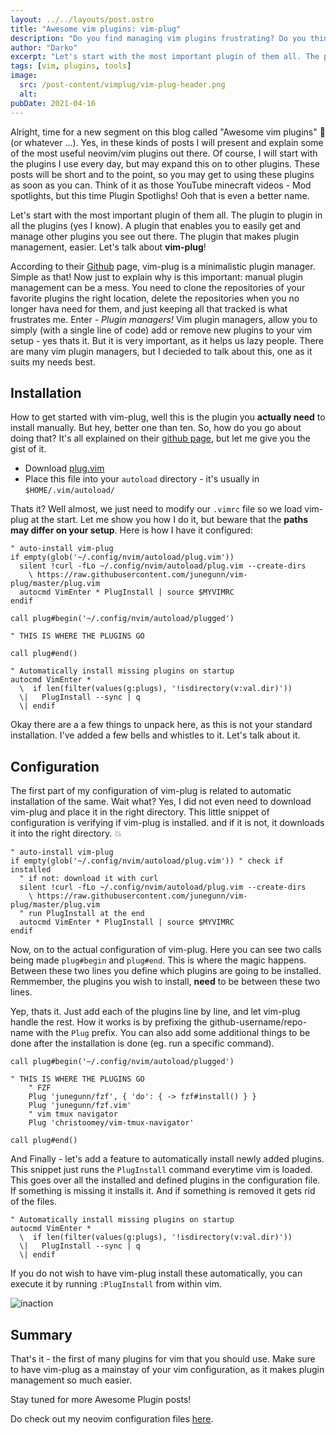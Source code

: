 ```yaml
---
layout: ../../layouts/post.astro
title: "Awesome vim plugins: vim-plug"
description: "Do you find managing vim plugins frustrating? Do you think there needs to be a better way for that? Well then, let's talk about vim-plug. The plugin manager that plugs in plugins!"
author: "Darko"
excerpt: "Let's start with the most important plugin of them all. The plugin to plugin in all the plugins (yes I know). A plugin that enables you to easily get and manage other plugins you see out there. The plugin that makes plugin management, easier. Let's talk about **vim-plug**!"
tags: [vim, plugins, tools]
image:
  src: /post-content/vimplug/vim-plug-header.png
  alt:
pubDate: 2021-04-16
---
```


Alright, time for a new segment on this blog called "Awesome vim plugins"
🎉 (or whatever ...). Yes, in these kinds of posts I will present and
explain some of the most useful neovim/vim plugins out there. Of course, I will
start with the plugins I use every day, but may expand this on to other plugins.
These posts will be short and to the point, so you may get to using these
plugins as soon as you can.  Think of it as those YouTube minecraft videos - Mod
spotlights, but this time Plugin Spotlighs! Ooh that is even a better name.

Let's start with the most important plugin of them all. The plugin to plugin in
all the plugins (yes I know). A plugin that enables you to easily get and manage
other plugins you see out there. The plugin that makes plugin management,
easier. Let's talk about **vim-plug**!

According to their [Github](https://github.com/junegunn/vim-plug) page, vim-plug
is a minimalistic plugin manager.  Simple as that! Now just to explain why is
this important: manual plugin management can be a mess. You need to clone the
repositories of your favorite plugins the right location, delete the
repositories when you no longer hava need for them, and just keeping all that
tracked is what frustrates me. Enter - *Plugin managers!* Vim plugin managers,
allow you to simply (with a single line of code) add or remove new plugins to
your vim setup - yes thats it. But it is very important, as it helps us lazy
people. There are many vim plugin managers, but I decieded to talk about this,
one as it suits my needs best.

## Installation

How to get started with vim-plug, well this is the plugin you **actually need**
to install manually. But hey, better one than ten. So, how do you go about doing
that? It's all explained on their [github
page](https://github.com/junegunn/vim-plug), but let me give you the gist of it.

- Download
  [plug.vim](https://raw.githubusercontent.com/junegunn/vim-plug/master/plug.vim)
- Place this file into your `autoload` directory - it's usually in
  `$HOME/.vim/autoload/`

Thats it? Well almost, we just need to modify our `.vimrc` file so we
load vim-plug at the start. Let me show you how I do it, but beware that the
**paths may differ on your setup**. Here is how I have it configured:

```vim showLineNumbers
" auto-install vim-plug
if empty(glob('~/.config/nvim/autoload/plug.vim'))
  silent !curl -fLo ~/.config/nvim/autoload/plug.vim --create-dirs
    \ https://raw.githubusercontent.com/junegunn/vim-plug/master/plug.vim
  autocmd VimEnter * PlugInstall | source $MYVIMRC
endif

call plug#begin('~/.config/nvim/autoload/plugged')

" THIS IS WHERE THE PLUGINS GO

call plug#end()

" Automatically install missing plugins on startup
autocmd VimEnter *
  \  if len(filter(values(g:plugs), '!isdirectory(v:val.dir)'))
  \|   PlugInstall --sync | q
  \| endif
```

Okay there are a a few things to unpack here, as this is not your standard
installation. I've added a few bells and whistles to it. Let's talk about it.

## Configuration

The first part of my configuration of vim-plug is related to automatic
installation of the same. Wait what? Yes, I did not even need to download
vim-plug and place it in the right directory. This little snippet of
configuration is verifying if vim-plug is installed. and if it is not, it
downloads it into the right directory. 💥 

```vim showLineNumbers
" auto-install vim-plug
if empty(glob('~/.config/nvim/autoload/plug.vim')) " check if installed 
  " if not: download it with curl
  silent !curl -fLo ~/.config/nvim/autoload/plug.vim --create-dirs
    \ https://raw.githubusercontent.com/junegunn/vim-plug/master/plug.vim
  " run PlugInstall at the end
  autocmd VimEnter * PlugInstall | source $MYVIMRC
endif
```

Now, on to the actual configuration of vim-plug. Here you can see two calls
being made `plug#begin` and `plug#end`. This is where the
magic happens. Between these two lines you define which plugins are going to be
installed. Remmember, the plugins you wish to install, **need** to be between
these two lines.

Yep, thats it. Just add each of the plugins line by line, and let vim-plug
handle the rest. How it works is by prefixing the github-username/repo-name with
the `Plug` prefix. You can also add some additional things to be done
after the installation is done (eg. run a specific command).

```vim showLineNumbers
call plug#begin('~/.config/nvim/autoload/plugged')

" THIS IS WHERE THE PLUGINS GO
    " FZF
    Plug 'junegunn/fzf', { 'do': { -> fzf#install() } }
    Plug 'junegunn/fzf.vim'
    " vim tmux navigator
    Plug 'christoomey/vim-tmux-navigator'

call plug#end()
```

And Finally - let's add a feature to automatically install newly added plugins.
This snippet just runs the `PlugInstall` command everytime vim is
loaded. This goes over all the installed and defined plugins in the
configuration file. If something is missing it installs it. And if something is
removed it gets rid of the files.

```vim showLineNumbers
" Automatically install missing plugins on startup
autocmd VimEnter *
  \  if len(filter(values(g:plugs), '!isdirectory(v:val.dir)'))
  \|   PlugInstall --sync | q
  \| endif
```

If you do not wish to have vim-plug install these automatically, you can execute
it by running `:PlugInstall` from within vim.

![inaction](/post-content/vimplug/vimplug.gif "You can see it here in action,
where I install a new plugin with just a single line of code")

## Summary

That's it - the first of many plugins for vim that you should use. Make sure
to have vim-plug as a mainstay of your vim configuration, as it makes plugin
management so much easier.

Stay tuned for more Awesome Plugin posts!

Do check out my neovim configuration files
[here](https://github.com/darko-mesaros/nvim).
